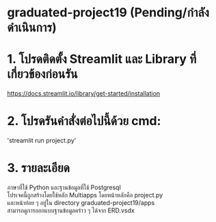 # graduated-project19 (Pending/กำลังดำเนินการ)
# 1. โปรดติดตั้ง Streamlit และ Library ที่เกี่ยวข้องก่อนรัน
https://docs.streamlit.io/library/get-started/installation
# 2. โปรดรันคำสั่งต่อไปนี้ด้วย cmd: 
'streamlit run project.py'
# 3. รายละเอียด
ภาษาที่ใช้ Python และฐานข้อมูลที่ใช้ Postgresql <br />
โปรเจคนี้ถูกสร้างโดยใช้หลัก Multiapps โดยหน้าหลักคือ project.py <br />
และหน้าย่อย ๆ อยู่ใน directory graduated-project19/apps <br />
สามารถดูการออกแบบฐานข้อมูลคร่าว ๆ ได้จาก ERD.vsdx
